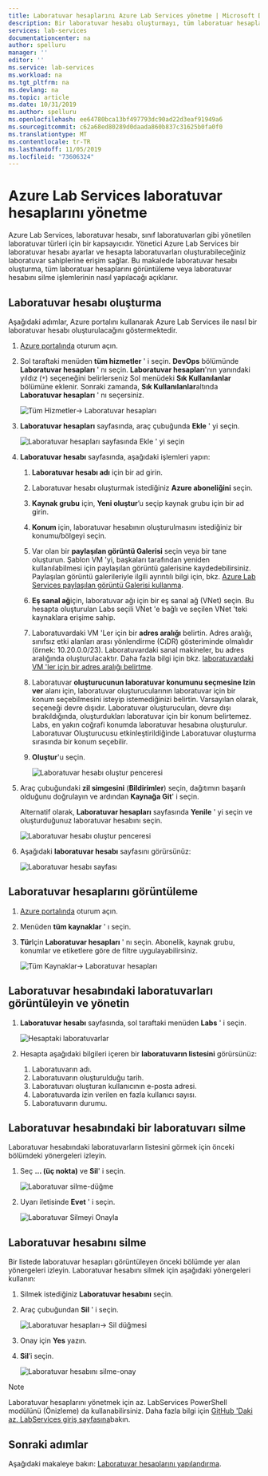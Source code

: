 ```yaml
---
title: Laboratuvar hesaplarını Azure Lab Services yönetme | Microsoft Docs
description: Bir laboratuvar hesabı oluşturmayı, tüm laboratuar hesaplarını görüntülemeyi veya bir Azure aboneliğindeki laboratuvar hesabını silmeyi öğrenin.
services: lab-services
documentationcenter: na
author: spelluru
manager: ''
editor: ''
ms.service: lab-services
ms.workload: na
ms.tgt_pltfrm: na
ms.devlang: na
ms.topic: article
ms.date: 10/31/2019
ms.author: spelluru
ms.openlocfilehash: ee64780bca13bf497793dc90ad22d3eaf91949a6
ms.sourcegitcommit: c62a68ed80289d0daada860b837c31625b0fa0f0
ms.translationtype: MT
ms.contentlocale: tr-TR
ms.lasthandoff: 11/05/2019
ms.locfileid: "73606324"
---
```

# <a name="manage-lab-accounts-in-azure-lab-services"></a>Azure Lab Services laboratuvar hesaplarını yönetme 
Azure Lab Services, laboratuvar hesabı, sınıf laboratuvarları gibi yönetilen laboratuvar türleri için bir kapsayıcıdır. Yönetici Azure Lab Services bir laboratuvar hesabı ayarlar ve hesapta laboratuvarları oluşturabileceğiniz laboratuvar sahiplerine erişim sağlar. Bu makalede laboratuvar hesabı oluşturma, tüm laboratuar hesaplarını görüntüleme veya laboratuvar hesabını silme işlemlerinin nasıl yapılacağı açıklanır.

## <a name="create-a-lab-account"></a>Laboratuvar hesabı oluşturma
Aşağıdaki adımlar, Azure portalını kullanarak Azure Lab Services ile nasıl bir laboratuvar hesabı oluşturulacağını göstermektedir. 

1. [Azure portalında](https://portal.azure.com) oturum açın.
2. Sol taraftaki menüden **tüm hizmetler** ' i seçin. **DevOps** bölümünde **Laboratuvar hesapları** ' nı seçin. **Laboratuvar hesapları**'nın yanındaki yıldız (`*`) seçeneğini belirlerseniz Sol menüdeki **Sık Kullanılanlar** bölümüne eklenir. Sonraki zamanda, **Sık Kullanılanlar**altında **Laboratuvar hesapları** ' nı seçersiniz.

    ![Tüm Hizmetler-> Laboratuvar hesapları](../media/tutorial-setup-lab-account/select-lab-accounts-service.png)
3. **Laboratuvar hesapları** sayfasında, araç çubuğunda **Ekle** ' yi seçin. 

    ![Laboratuvar hesapları sayfasında Ekle ' yi seçin](../media/tutorial-setup-lab-account/add-lab-account-button.png)
4. **Laboratuvar hesabı** sayfasında, aşağıdaki işlemleri yapın: 
    1. **Laboratuvar hesabı adı** için bir ad girin. 
    2. Laboratuvar hesabı oluşturmak istediğiniz **Azure aboneliğini** seçin.
    3. **Kaynak grubu** için, **Yeni oluştur**’u seçip kaynak grubu için bir ad girin.
    4. **Konum** için, laboratuvar hesabının oluşturulmasını istediğiniz bir konumu/bölgeyi seçin. 
    5. Var olan bir **paylaşılan görüntü Galerisi** seçin veya bir tane oluşturun. Şablon VM 'yi, başkaları tarafından yeniden kullanılabilmesi için paylaşılan görüntü galerisine kaydedebilirsiniz. Paylaşılan görüntü galerileriyle ilgili ayrıntılı bilgi için, bkz. [Azure Lab Services paylaşılan görüntü Galerisi kullanma](how-to-use-shared-image-gallery.md).
    6. **Eş sanal ağ**için, laboratuvar ağı için bir eş sanal ağ (VNet) seçin. Bu hesapta oluşturulan Labs seçili VNet 'e bağlı ve seçilen VNet 'teki kaynaklara erişime sahip. 
    7. Laboratuvardaki VM 'Ler için bir **adres aralığı** belirtin. Adres aralığı, sınıfsız etki alanları arası yönlendirme (CıDR) gösteriminde olmalıdır (örnek: 10.20.0.0/23). Laboratuvardaki sanal makineler, bu adres aralığında oluşturulacaktır. Daha fazla bilgi için bkz. [laboratuvardaki VM 'ler için bir adres aralığı belirtme](how-to-configure-lab-accounts.md#specify-an-address-range-for-vms-in-the-lab).    
    8. Laboratuvar **oluşturucunun laboratuvar konumunu seçmesine Izin ver** alanı için, laboratuvar oluşturucularının laboratuvar için bir konum seçebilmesini isteyip istemediğinizi belirtin. Varsayılan olarak, seçeneği devre dışıdır. Laboratuvar oluşturucuları, devre dışı bırakıldığında, oluşturdukları laboratuvar için bir konum belirtemez. Labs, en yakın coğrafi konumda laboratuvar hesabına oluşturulur. Laboratuvar Oluşturucusu etkinleştirildiğinde Laboratuvar oluşturma sırasında bir konum seçebilir.      
    9. **Oluştur**'u seçin. 

        ![Laboratuvar hesabı oluştur penceresi](../media/tutorial-setup-lab-account/lab-account-settings.png)
5. Araç çubuğundaki **zil simgesini** (**Bildirimler**) seçin, dağıtımın başarılı olduğunu doğrulayın ve ardından **Kaynağa Git**' i seçin. 

    Alternatif olarak, **Laboratuvar hesapları** sayfasında **Yenile** ' yi seçin ve oluşturduğunuz laboratuvar hesabını seçin. 

    ![Laboratuvar hesabı oluştur penceresi](../media/tutorial-setup-lab-account/go-to-lab-account.png)    
6. Aşağıdaki **laboratuvar hesabı** sayfasını görürsünüz:

    ![Laboratuvar hesabı sayfası](../media/tutorial-setup-lab-account/lab-account-page.png)

## <a name="view-lab-accounts"></a>Laboratuvar hesaplarını görüntüleme
1. [Azure portalında](https://portal.azure.com) oturum açın.
2. Menüden **tüm kaynaklar** ' ı seçin. 
3. **Tür**Için **Laboratuvar hesapları** ' nı seçin. 
    Abonelik, kaynak grubu, konumlar ve etiketlere göre de filtre uygulayabilirsiniz. 

    ![Tüm Kaynaklar-> Laboratuvar hesapları](../media/how-to-manage-lab-accounts/all-resources-lab-accounts.png)

## <a name="view-and-manage-labs-in-the-lab-account"></a>Laboratuvar hesabındaki laboratuvarları görüntüleyin ve yönetin

1. **Laboratuvar hesabı** sayfasında, sol taraftaki menüden **Labs** ' i seçin.

    ![Hesaptaki laboratuvarlar](../media/how-to-manage-lab-accounts/labs-in-account.png)
1. Hesapta aşağıdaki bilgileri içeren bir **laboratuvarın listesini** görürsünüz: 
    1. Laboratuvarın adı.
    2. Laboratuvarın oluşturulduğu tarih. 
    3. Laboratuvarı oluşturan kullanıcının e-posta adresi. 
    4. Laboratuvarda izin verilen en fazla kullanıcı sayısı. 
    5. Laboratuvarın durumu. 

## <a name="delete-a-lab-in-the-lab-account"></a>Laboratuvar hesabındaki bir laboratuvarı silme
Laboratuvar hesabındaki laboratuvarların listesini görmek için önceki bölümdeki yönergeleri izleyin.

1. Seç **... (üç nokta)** ve **Sil**' i seçin. 

    ![Laboratuvar silme-düğme](../media/how-to-manage-lab-accounts/delete-lab-button.png)
2. Uyarı iletisinde **Evet** ' i seçin. 

    ![Laboratuvar Silmeyi Onayla](../media/how-to-manage-lab-accounts/confirm-lab-delete.png)

## <a name="delete-a-lab-account"></a>Laboratuvar hesabını silme
Bir listede laboratuvar hesapları görüntüleyen önceki bölümde yer alan yönergeleri izleyin. Laboratuvar hesabını silmek için aşağıdaki yönergeleri kullanın: 

1. Silmek istediğiniz **Laboratuvar hesabını** seçin. 
2. Araç çubuğundan **Sil** ' i seçin. 

    ![Laboratuvar hesapları-> Sil düğmesi](../media/how-to-manage-lab-accounts/delete-button.png)
1. Onay için **Yes** yazın.
1. **Sil**’i seçin. 

    ![Laboratuvar hesabını silme-onay](../media/how-to-manage-lab-accounts/delete-lab-account-confirmation.png)

> [!NOTE]
> Laboratuvar hesaplarını yönetmek için az. LabServices PowerShell modülünü (Önizleme) da kullanabilirsiniz. Daha fazla bilgi için [GitHub 'Daki az. LabServices giriş sayfasına](https://github.com/Azure/azure-devtestlab/tree/master/samples/ClassroomLabs/Modules/Library)bakın.

## <a name="next-steps"></a>Sonraki adımlar
Aşağıdaki makaleye bakın: [Laboratuvar hesaplarını yapılandırma](how-to-configure-lab-accounts.md).